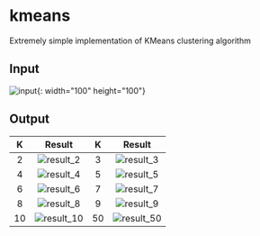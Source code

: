 # kmeans
Extremely simple implementation of KMeans clustering algorithm

## Input

![input](https://user-images.githubusercontent.com/12251974/109493461-ded12700-7acf-11eb-8c73-782f20bcfc7a.jpg){: width="100" height="100"}

## Output

| K | Result          | K | Result |
|:-:|:---------------:|:-:|:------:|
| 2 | ![result_2](https://user-images.githubusercontent.com/12251974/109493389-c3feb280-7acf-11eb-8f67-bc30dd332350.gif) | 3 | ![result_3](https://user-images.githubusercontent.com/12251974/109493400-c82ad000-7acf-11eb-8603-4f300f0c3a74.gif) |
| 4 | ![result_4](https://user-images.githubusercontent.com/12251974/109493403-c9f49380-7acf-11eb-8714-b86ee5704567.gif) | 5 | ![result_5](https://user-images.githubusercontent.com/12251974/109493406-cbbe5700-7acf-11eb-97fd-61ef2f8a4b3b.gif) |
| 6 | ![result_6](https://user-images.githubusercontent.com/12251974/109493409-ccef8400-7acf-11eb-8f5b-885f84dfc042.gif) | 7 | ![result_7](https://user-images.githubusercontent.com/12251974/109493410-ce20b100-7acf-11eb-94bf-c3cfa1ed5444.gif) |
| 8 | ![result_8](https://user-images.githubusercontent.com/12251974/109493411-cf51de00-7acf-11eb-92be-d433f89b2153.gif) | 9 | ![result_9](https://user-images.githubusercontent.com/12251974/109493417-d0830b00-7acf-11eb-94bc-dccb2dc67ccf.gif) |
| 10 | ![result_10](https://user-images.githubusercontent.com/12251974/109493420-d1b43800-7acf-11eb-86b1-a4ed9fe30152.gif) | 50 | ![result_50](https://user-images.githubusercontent.com/12251974/109493421-d2e56500-7acf-11eb-9bba-a2f6fc39a213.gif) |










